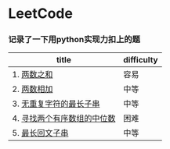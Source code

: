 LeetCode
========
### 记录了一下用python实现力扣上的题

title  |  difficulty
-----  |  ----------
|1. [两数之和](https://github.com/wangwanli666/leetcode/blob/master/1%20%E4%B8%A4%E6%95%B0%E4%B9%8B%E5%92%8C.py)  |  容易|
|2. [两数相加](https://github.com/wangwanli666/leetcode/blob/master/2%20%E4%B8%A4%E6%95%B0%E7%9B%B8%E5%8A%A0.py)  |  中等|
|3. [无重复字符的最长子串](https://github.com/wangwanli666/leetcode/blob/master/3%20%E6%97%A0%E9%87%8D%E5%A4%8D%E5%AD%97%E7%AC%A6%E7%9A%84%E6%9C%80%E9%95%BF%E5%AD%90%E4%B8%B2.py)  |  中等|
|4. [寻找两个有序数组的中位数](https://github.com/wangwanli666/leetcode/blob/master/4%20%E5%AF%BB%E6%89%BE%E4%B8%A4%E4%B8%AA%E6%9C%89%E5%BA%8F%E6%95%B0%E7%BB%84%E7%9A%84%E4%B8%AD%E4%BD%8D%E6%95%B0.py)  |  困难|
|5. [最长回文子串](https://github.com/wangwanli666/leetcode/blob/master/5%20%E6%9C%80%E9%95%BF%E5%9B%9E%E6%96%87%E5%AD%90%E4%B8%B2.py)  |  中等|
